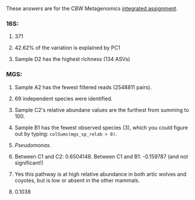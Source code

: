 These answers are for the CBW Metagenomics [integrated assignment](https://github.com/gavinmdouglas/Metagenomics_2018/blob/master/integrated_assignment.md).

### 16S:

1. 371

1. 42.62% of the variation is explained by PC1

1. Sample D2 has the highest richness (134 ASVs)

### MGS:

1. Sample A2 has the fewest filtered reads (2548811 pairs).

1. 69 independent species were identified.

1. Sample C2's relative abundane values are the furthest from summing to 100.

1. Sample B1 has the fewest observed species (3), which you could figure out by typing: ```colSums(mgs_sp_relab > 0)```.

1. _Pseudomonas_.

1. Between C1 and C2: 0.6504148. Between C1 and B1: -0.159787 (and not significant!)

1. Yes this pathway is at high relative abundance in both artic wolves and coyotes, but is low or absent in the other mammals.

1. 0.1038
